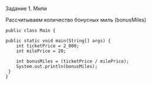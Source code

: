 Задание 1. Мили

Рассчитываем количество бонусных миль (bonusMiles)



    public class Main {

    public static void main(String[] args) {
        int ticketPrice = 2_000;
        int milePrice = 20;

        int bonusMiles = (ticketPrice / milePrice);
        System.out.println(bonusMiles);
     }
    }


